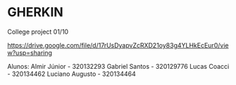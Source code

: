 # GHERKIN
College project 01/10

https://drive.google.com/file/d/17rUsDyapvZcRXD21oy83g4YLHkEcEur0/view?usp=sharing

Alunos:
    Almir Júnior - 320132293
    Gabriel Santos - 320129776
    Lucas Coacci - 320134462
    Luciano Augusto - 320134464